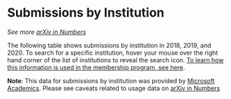 # Submissions by Institution

_See more [arXiv in Numbers](/about/reports/2020_usage)_

The following table shows submissions by institution in 2018, 2019, and 2020. To search for a specific institution, hover your mouse over the right hand corner of the list of institutions to reveal the search icon. [To learn how this information is used in the membership program, see here](/about/membership).

**Note**: This data for submissions by institution was provided by [Microsoft Academics](https://academic.microsoft.com/home). Please see caveats related to usage data on [arXiv in Numbers](/about/reports/2020_usage)

<script type='text/javascript' src='https://tableau.cornell.edu/javascripts/api/viz_v1.js'></script>
<div class='tableauPlaceholder' style='width: 742px; height: 599px;'>
  <object class='tableauViz' width='742' height='599' style='display:none;'>
  <param name='host_url' value='https%3A%2F%2Ftableau.cornell.edu%2F' />
  <param name='embed_code_version' value='3' />
  <param name='site_root' value='&#47;t&#47;PublicContent' />
  <param name='name' value='arXivPapersByInst&#47;Sheet1' />
  <param name='tabs' value='no' />
  <param name='toolbar' value='yes' />
  <param name='showAppBanner' value='false' />
  </object>
</div>
